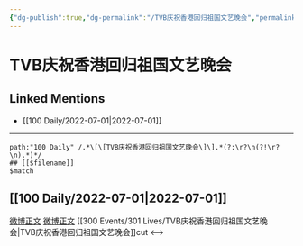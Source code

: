 ```yaml
---
{"dg-publish":true,"dg-permalink":"/TVB庆祝香港回归祖国文艺晚会","permalink":"/TVB庆祝香港回归祖国文艺晚会/","created":"2022-12-06T15:00:30.000+08:00","updated":"2023-04-10T16:14:41.000+08:00"}
---
```


# TVB庆祝香港回归祖国文艺晚会

## Linked Mentions
- [[100 Daily/2022-07-01\|2022-07-01]]


---

```expander
path:"100 Daily" /.*\[\[TVB庆祝香港回归祖国文艺晚会\]\].*(?:\r?\n(?!\r?\n).*)*/
## [[$filename]]
$match
```
## [[100 Daily/2022-07-01\|2022-07-01]]
[微博正文](https://weibo.com/1371117067/LAiML6lb0) [微博正文](https://m.weibo.cn/1711759320/4786555786363834) [[300 Events/301 Lives/TVB庆祝香港回归祖国文艺晚会\|TVB庆祝香港回归祖国文艺晚会]]cut
<-->